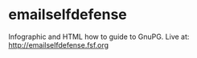 emailselfdefense
================

Infographic and HTML how to guide to GnuPG. Live at: http://emailselfdefense.fsf.org 

